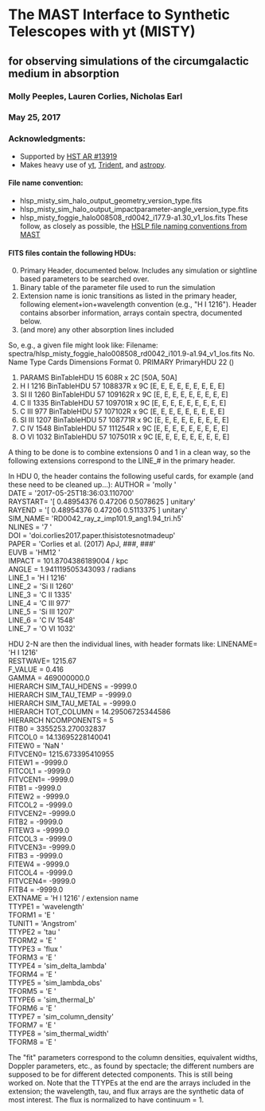 # The MAST Interface to Synthetic Telescopes with yt (MISTY)
## for observing simulations of the circumgalactic medium in absorption
### Molly Peeples, Lauren Corlies, Nicholas Earl
### May 25, 2017

### Acknowledgments:
* Supported by [HST AR #13919](http://adsabs.harvard.edu/abs/2014hst..prop13919P)
* Makes heavy use of [yt](yt-project.org), [Trident](http://trident-project.org/), and [astropy](http://www.astropy.org/).

#### File name convention:
* hlsp_misty_sim_halo_output_geometry_version_type.fits
* hlsp_misty_sim_halo_output_impactparameter-angle_version_type.fits
* hlsp_misty_foggie_halo008508_rd0042_i177.9-a1.30_v1_los.fits
These follow, as closely as possible, the [HSLP file naming conventions from MAST](https://archive.stsci.edu/hlsp/hlsp_guidelines.html#Filenames)


#### FITS files contain the following HDUs:
0. Primary Header, documented below. Includes any simulation or sightline based parameters to be searched over.
1. Binary table of the parameter file used to run the simulation
2. Extension name is ionic transitions as listed in the primary header, following element+ion+wavelength convention (e.g., "H I 1216"). Header contains absorber information, arrays contain spectra, documented below.
3. (and more) any other absorption lines included

So, e.g., a given file might look like:
Filename: spectra/hlsp_misty_foggie_halo008508_rd0042_i101.9-a1.94_v1_los.fits
No.    Name         Type      Cards   Dimensions   Format
  0.  PRIMARY     PrimaryHDU      22   ()      
  1.  PARAMS      BinTableHDU     15   608R x 2C   [50A, 50A]   
  2.  H I 1216    BinTableHDU     57   108837R x 9C   [E, E, E, E, E, E, E, E, E]   
  3.  SI II 1260  BinTableHDU     57   109162R x 9C   [E, E, E, E, E, E, E, E, E]   
  4.  C II 1335   BinTableHDU     57   109701R x 9C   [E, E, E, E, E, E, E, E, E]   
  5.  C III 977   BinTableHDU     57   107102R x 9C   [E, E, E, E, E, E, E, E, E]   
  6.  SI III 1207  BinTableHDU     57   108771R x 9C   [E, E, E, E, E, E, E, E, E]   
  7.  C IV 1548   BinTableHDU     57   111254R x 9C   [E, E, E, E, E, E, E, E, E]   
  8.  O VI 1032   BinTableHDU     57   107501R x 9C   [E, E, E, E, E, E, E, E, E]   

A thing to be done is to combine extensions 0 and 1 in a clean way, so the following extensions correspond to the LINE_# in the primary header.

In HDU 0, the header contains the following useful cards, for example (and these need to be cleaned up...):
AUTHOR  = 'molly   '                                                            
DATE    = '2017-05-25T18:36:03.110700'                                          
RAYSTART= '[ 0.48954376  0.47206     0.5078625 ] unitary'                       
RAYEND  = '[ 0.48954376  0.47206     0.5113375 ] unitary'                       
SIM_NAME= 'RD0042_ray_z_imp101.9_ang1.94_tri.h5'                                
NLINES  = '7       '                                                            
DOI     = 'doi.corlies2017.paper.thisistotesnotmadeup'                          
PAPER   = 'Corlies et al. (2017) ApJ, ###, ###'                                 
EUVB    = 'HM12    '                                                            
IMPACT  =    101.8704386189004 / kpc                                            
ANGLE   =    1.941119505343093 / radians                                        
LINE_1  = 'H I 1216'                                                            
LINE_2  = 'Si II 1260'                                                          
LINE_3  = 'C II 1335'                                                           
LINE_4  = 'C III 977'                                                           
LINE_5  = 'Si III 1207'                                                         
LINE_6  = 'C IV 1548'                                                           
LINE_7  = 'O VI 1032'                                                                   

HDU 2-N are then the individual lines, with header formats like:
LINENAME= 'H I 1216'                                                            
RESTWAVE=              1215.67                                                  
F_VALUE =                0.416                                                  
GAMMA   =          469000000.0                                                  
HIERARCH SIM_TAU_HDENS = -9999.0                                                
HIERARCH SIM_TAU_TEMP = -9999.0                                                 
HIERARCH SIM_TAU_METAL = -9999.0                                                
HIERARCH TOT_COLUMN = 14.29506725344586                                         
HIERARCH NCOMPONENTS = 5                                                        
FITB0   =    3355253.270032837                                                  
FITCOL0 =    14.13695228140041                                                  
FITEW0  = 'NaN     '                                                            
FITVCEN0=    1215.673395410955                                                  
FITEW1  =              -9999.0                                                  
FITCOL1 =              -9999.0                                                  
FITVCEN1=              -9999.0                                                  
FITB1   =              -9999.0                                                  
FITEW2  =              -9999.0                                                  
FITCOL2 =              -9999.0                                                  
FITVCEN2=              -9999.0                                                  
FITB2   =              -9999.0                                                  
FITEW3  =              -9999.0                                                  
FITCOL3 =              -9999.0                                                  
FITVCEN3=              -9999.0                                                  
FITB3   =              -9999.0                                                  
FITEW4  =              -9999.0                                                  
FITCOL4 =              -9999.0                                                  
FITVCEN4=              -9999.0                                                  
FITB4   =              -9999.0                                                  
EXTNAME = 'H I 1216'           / extension name                                 
TTYPE1  = 'wavelength'                                                          
TFORM1  = 'E       '                                                            
TUNIT1  = 'Angstrom'                                                            
TTYPE2  = 'tau     '                                                            
TFORM2  = 'E       '                                                            
TTYPE3  = 'flux    '                                                            
TFORM3  = 'E       '                                                            
TTYPE4  = 'sim_delta_lambda'                                                    
TFORM4  = 'E       '                                                            
TTYPE5  = 'sim_lambda_obs'                                                      
TFORM5  = 'E       '                                                            
TTYPE6  = 'sim_thermal_b'                                                       
TFORM6  = 'E       '                                                            
TTYPE7  = 'sim_column_density'                                                  
TFORM7  = 'E       '                                                            
TTYPE8  = 'sim_thermal_width'                                                   
TFORM8  = 'E       '                      

The "fit" parameters correspond to the column densities, equivalent widths, Doppler parameters, etc., as found by spectacle; the different numbers are supposed to be for different detected components. This is still being worked on. Note that the TTYPEs at the end are the arrays included in the extension; the wavelength, tau, and flux arrays are the synthetic data of most interest. The flux is normalized to have continuum = 1.

